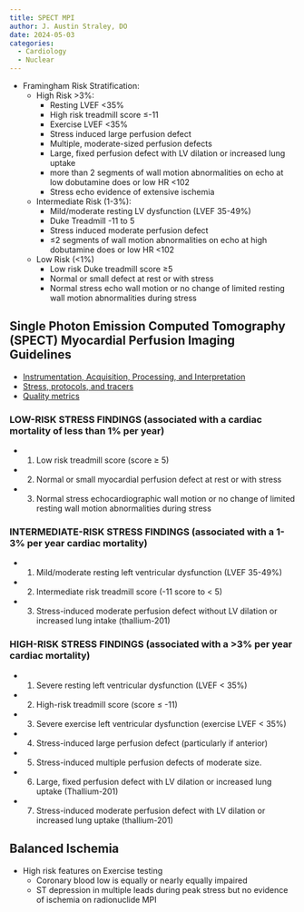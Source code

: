 ```yaml
---
title: SPECT MPI
author: J. Austin Straley, DO
date: 2024-05-03
categories:
  - Cardiology
  - Nuclear
---
```


- Framingham Risk Stratification:
    - High Risk >3%:
        - Resting LVEF <35%
        - High risk treadmill score ≤-11
        - Exercise LVEF <35%
        - Stress induced large perfusion defect
        - Multiple, moderate-sized perfusion defects
        - Large, fixed perfusion defect with LV dilation or increased lung uptake
        - more than 2 segments of wall motion abnormalities on echo at low dobutamine does or low HR <102
        - Stress echo evidence of extensive ischemia
    - Intermediate Risk (1-3%):
        - Mild/moderate resting LV dysfunction (LVEF 35-49%)
        - Duke Treadmill -11 to 5
        - Stress induced moderate perfusion defect
        - ≤2 segments of wall motion abnormalities on echo at high dobutamine does or low HR <102
    - Low Risk (<1%)
        - Low risk Duke treadmill score ≥5
        - Normal or small defect at rest or with stress
        - Normal stress echo wall motion or no change of limited resting wall motion abnormalities during stress

## Single Photon Emission Computed Tomography (SPECT) Myocardial Perfusion Imaging Guidelines

- [Instrumentation, Acquisition, Processing, and Interpretation][2]
- [Stress, protocols, and tracers][3]
- [Quality metrics][1]

### LOW-RISK STRESS FINDINGS (associated with a cardiac mortality of less than 1% per year)

- 1. Low risk treadmill score (score ≥ 5)
- 2. Normal or small myocardial perfusion defect at rest or with stress
- 3. Normal stress echocardiographic wall motion or no change of limited resting wall motion abnormalities during stress

### INTERMEDIATE-RISK STRESS FINDINGS (associated with a 1-3% per year cardiac mortality)

- 1. Mild/moderate resting left ventricular dysfunction (LVEF 35-49%)
- 2. Intermediate risk treadmill score (-11 score to < 5)
- 3. Stress-induced moderate perfusion defect without LV dilation or increased lung intake (thallium-201)

### HIGH-RISK STRESS FINDINGS (associated with a >3% per year cardiac mortality)

- 1. Severe resting left ventricular dysfunction (LVEF < 35%)
- 2. High-risk treadmill score (score ≤ -11)
- 3. Severe exercise left ventricular dysfunction (exercise LVEF < 35%)
- 4. Stress-induced large perfusion defect (particularly if anterior)
- 5. Stress-induced multiple perfusion defects of moderate size.
- 6. Large, fixed perfusion defect with LV dilation or increased lung uptake (Thallium-201)
- 7. Stress-induced moderate perfusion defect with LV dilation or increased lung uptake (thallium-201)

## Balanced Ischemia

- High risk features on Exercise testing
    - Coronary blood low is equally or nearly equally impaired
    - ST depression in multiple leads during peak stress but no evidence of ischemia on radionuclide MPI

[1]: https://www.journalofnuclearcardiology.org/article/S1071-3581(23)00167-8/abstract
[2]: https://www.journalofnuclearcardiology.org/article/S1071-3581(23)02418-2/abstract
[3]: https://www.journalofnuclearcardiology.org/article/S1071-3581(23)06859-9/abstract
